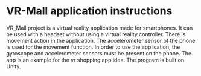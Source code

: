 # VR-Mall application instructions
VR_Mall project is a virtual reality application made for smartphones. 
It can be used with a headset without using a virtual reality controller. 
There is movement action in the application. 
The accelerometer sensor of the phone is used for the movement function. 
In order to use the application, the gyroscope and accelerometer sensors must be present on the phone.
The app is an example for the vr shopping app idea.
The program is built on Unity.
